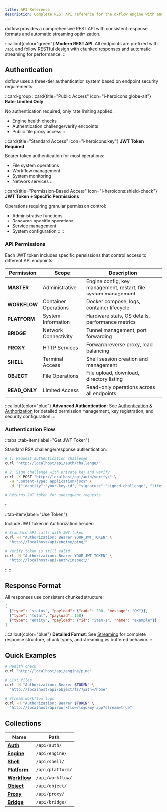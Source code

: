 ```yaml
---
title: API Reference
description: Complete REST API reference for the dxflow engine with endpoints, authentication, and integration examples
---
```


dxflow provides a comprehensive REST API with consistent response formats and automatic streaming optimization.

::callout{color="green"}
**Modern REST API**: All endpoints are prefixed with `/api` and follow RESTful design with chunked responses and automatic streaming for performance.
::

## Authentication

dxflow uses a three-tier authentication system based on endpoint security requirements:

::card-group
  ::card{title="Public Access" icon="i-heroicons:globe-alt"}
  **Rate-Limited Only**

  No authentication required, only rate limiting applied:
  - Engine health checks
  - Authentication challenge/verify endpoints
  - Public file proxy access
  ::

  ::card{title="Standard Access" icon="i-heroicons:key"}
  **JWT Token Required**

  Bearer token authentication for most operations:
  - File system operations
  - Workflow management
  - System monitoring
  - Network services
  ::

  ::card{title="Permission-Based Access" icon="i-heroicons:shield-check"}
  **JWT Token + Specific Permissions**

  Operations requiring granular permission control:
  - Administrative functions
  - Resource-specific operations
  - Service management
  - System configuration
  ::
::

### API Permissions

Each JWT token includes specific permissions that control access to different API endpoints:

| Permission | Scope | Description |
|------------|-------|-------------|
| **MASTER** | Administrative | Engine config, key management, restart, file system management |
| **WORKFLOW** | Container Operations | Docker compose, logs, container lifecycle |
| **PLATFORM** | System Information | Hardware stats, OS details, performance metrics |
| **BRIDGE** | Network Connectivity | Tunnel management, port forwarding |
| **PROXY** | HTTP Services | Forward/reverse proxy, load balancing |
| **SHELL** | Terminal Access | Shell session creation and management |
| **OBJECT** | File Operations | File upload, download, directory listing |
| **READ_ONLY** | Limited Access | Read-only operations across all endpoints |

::callout{color="blue"}
**Advanced Authentication**: See [Authentication & Authorization](/docs/advanced/authentication) for detailed permission management, key registration, and security configuration.
::

### Authentication Flow

::tabs
  ::tab-item{label="Get JWT Token"}

  Standard RSA challenge/response authentication:

  ```bash
  # 1. Request authentication challenge
  curl "http://localhost/api/auth/challenge/"

  # 2. Sign challenge with private key and verify
  curl -X POST "http://localhost/api/auth/verify/" \
    -H "Content-Type: application/json" \
    -d '{"identity":"your-key-id", "signature":"signed-challenge", "lifetime":"1h"}'

  # Returns JWT token for subsequent requests
  ```
  ::

  ::tab-item{label="Use Token"}

  Include JWT token in Authorization header:

  ```bash
  # Standard API calls with JWT token
  curl -H "Authorization: Bearer YOUR_JWT_TOKEN" \
    "http://localhost/api/engine/ping/"

  # Verify token is still valid
  curl -H "Authorization: Bearer YOUR_JWT_TOKEN" \
    "http://localhost/api/auth/inspect/"
  ```
  ::
::

## Response Format

All responses use consistent chunked structure:

```json
[
  {"type": "status", "payload": {"code": 200, "message": "OK"}},
  {"type": "total", "payload": 150},
  {"type": "entity", "payload": {"id": "item-1", "name": "example"}}
]
```

::callout{color="blue"}
**Detailed Format**: See [Streaming](/docs/advanced/streaming) for complete response structure, chunk types, and streaming vs buffered behavior.
::

## Quick Examples

```bash
# Health check
curl "http://localhost/api/engine/ping"

# List files
curl -H "Authorization: Bearer $TOKEN" \
  "http://localhost/api/object/fs/?path=/home"

# Stream workflow logs
curl -H "Authorization: Bearer $TOKEN" \
  "http://localhost/api/workflow/logs/my-app?stream=true"
```


## Collections

| Name | Path |
|------|------|
| [**Auth**](/docs/api/auth) | `/api/auth/` |
| [**Engine**](/docs/api/engine) | `/api/engine/` |
| [**Shell**](/docs/api/shell) | `/api/shell/` |
| [**Platform**](/docs/api/platform) | `/api/platform/` |
| [**Workflow**](/docs/api/workflow) | `/api/workflow/` |
| [**Object**](/docs/api/object) | `/api/object/` |
| [**Proxy**](/docs/api/proxy) | `/api/proxy/` |
| [**Bridge**](/docs/api/bridge) | `/api/bridge/` |

